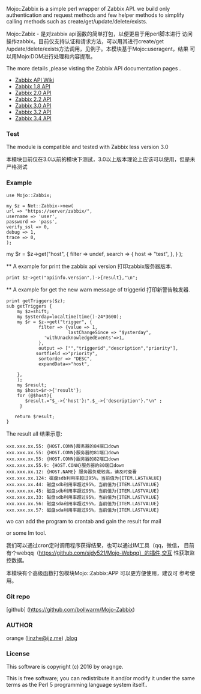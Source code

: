 Mojo::Zabbix is a  simple perl wrapper of Zabbix API. 
we build  only authentication and request methods and few 
helper methods to simplify calling methods such as
create/get/update/delete/exists. 

Mojo::Zabix - 是对zabbix api函数的简单打包，以便更易于用perl脚本进行
访问操作zabbix。目前仅支持认证和请求方法，可以用其进行create/get
/update/delete/exists方法调用，见例子。本模块基于Mojo::useragent，结果
可以用Mojo:DOM进行处理和内容提取。

The more details ,please visting the Zabbix API documentation pages .

- [Zabbix API Wiki](http://www.zabbix.org/)
- [Zabbix 1.8 API](http://www.zabbix.com/documentation/1.8/api)
- [Zabbix 2.0 API](http://www.zabbix.com/documentation/2.0/)
- [Zabbix 2.2 API](https://www.zabbix.com/documentation/2.2/)
- [Zabbix 3.0 API](https://www.zabbix.com/documentation/3.0/)
- [Zabbix 3.2 API](https://www.zabbix.com/documentation/3.2/)
- [Zabbix 3.4 API](https://www.zabbix.com/documentation/3.4/)

### Test

The module is compatible and tested with Zabbix less version 3.0

本模块目前仅在3.0以前的模块下测试，3.0以上版本理论上应该可以使用，但是未严格测试

### Example

    use Mojo::Zabbix;

    my $z = Net::Zabbix->new(
	url => "https://server/zabbix/", 
	username => 'user', 
	password => 'pass',
	verify_ssl => 0,
	debug => 1,
	trace => 0,
    );

   my $r = $z->get("host", {
            filter => undef,
            search => {
            host => "test",
        },
    }
    );

** A example for print the zabbix api version 打印zabbix服务器版本.

    print $z->get("apiinfo.version",)->{result},"\n";

** A example for get the new warn message of triggerid 打印新警告触发器.

    print getTriggers($z);
    sub getTriggers {
        my $z=shift;
        my $ysterday=localtime(time()-24*3600);
        my $r = $z->get("trigger", {
                filter => {value => 1,
                           lastChangeSince => "$ysterday",
                  'withUnacknowledgedEvents'=>1,
                },
                output => ["","triggerid","description","priority"],
               sortfield =>"priority",
                sortorder => "DESC",
                expandData=>"host",

        },
        );
        my $result;
        my $host=$r->{'result'};
        for (@$host){
           $result.="$_->{'host'}:".$_->{'description'}."\n" ;
         }

       return $result;
    }


The result all 结果示意: 

    xxx.xxx.xx.55: {HOST.CONN}服务器的84端口down
    xxx.xxx.xx.55: {HOST.CONN}服务器的81端口down
    xxx.xxx.xx.55: {HOST.CONN}服务器的82端口down
    xxx.xxx.xx.55.9: {HOST.CONN}服务器的80端口down
    xxx.xxx.xx.12: {HOST.NAME} 服务器负载较高，请及时查看
    xxx.xxx.xx.124: 磁盘sdb利用率超过95%，当前值为{ITEM.LASTVALUE}
    xxx.xxx.xx.44: 磁盘sdb利用率超过95%，当前值为{ITEM.LASTVALUE}
    xxx.xxx.xx.45: 磁盘sdb利用率超过95%，当前值为{ITEM.LASTVALUE}
    xxx.xxx.xx.33: 磁盘sdb利用率超过95%，当前值为{ITEM.LASTVALUE}
    xxx.xxx.xx.56: 磁盘sda利用率超过95%，当前值为{ITEM.LASTVALUE}
    xxx.xxx.xx.57: 磁盘sda利用率超过95%，当前值为{ITEM.LASTVALUE}

wo can add the program to crontab  and gain the result for mail

or some Im tool.

我们可以通过cron定时调用程序获得结果，也可以通过IM工具（qq，微信，
目前有个webqq（https://github.com/sjdy521/Mojo-Webqq）的插件,交互
性获取监控数据。

本模块有个高级函数打包模块Mojo::Zabbix:APP 可以更方便使用，建议可
参考使用。

### Git repo
 
[github] (https://github.com/bollwarm/Mojo-Zabbix)
 
### AUTHOR
 
orange  (linzhe@ijz.me) ,[blog](http://ijz.me)

### License

This software is copyright (c) 2016 by oragnge.

This is free software; you can redistribute it and/or modify
 it under the same terms as the Perl 5 programming language system itself..

